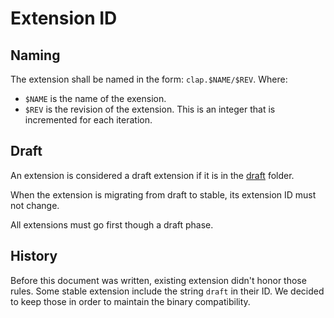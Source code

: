 # Extension ID

## Naming

The extension shall be named in the form: `clap.$NAME/$REV`.
Where:
- `$NAME` is the name of the exension.
- `$REV` is the revision of the extension. This is an integer that is incremented for each iteration.

## Draft

An extension is considered a draft extension if it is in the [draft](../include/clap/ext/draft/) folder.

When the extension is migrating from draft to stable, its extension ID must not change.

All extensions must go first though a draft phase.

## History

Before this document was written, existing extension didn't honor those rules.
Some stable extension include the string `draft` in their ID.
We decided to keep those in order to maintain the binary compatibility.